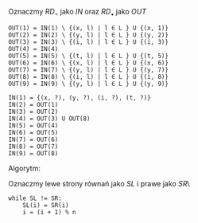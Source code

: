 Oznaczmy $RD_\circ$ jako $IN$ oraz $RD_\bullet$ jako $OUT$

```
OUT(1) = IN(1) \ {(x, l) | l ∈ L } U {(x, 1)}
OUT(2) = IN(2) \ {(y, l) | l ∈ L } U {(y, 2)}
OUT(3) = IN(3) \ {(i, l) | l ∈ L } U {(i, 3)}
OUT(4) = IN(4)
OUT(5) = IN(5) \ {(t, l) | l ∈ L } U {(t, 5)}
OUT(6) = IN(6) \ {(x, l) | l ∈ L } U {(x, 6)}
OUT(7) = IN(7) \ {(y, l) | l ∈ L } U {(y, 7)}
OUT(8) = IN(8) \ {(i, l) | l ∈ L } U {(i, 8)}
OUT(9) = IN(9) \ {(y, l) | l ∈ L } U {(y, 9)}

IN(1) = {(x, ?), (y, ?), (i, ?), (t, ?)}
IN(2) = OUT(1)
IN(3) = OUT(2)
IN(4) = OUT(3) U OUT(8)
IN(5) = OUT(4)
IN(6) = OUT(5)
IN(7) = OUT(6)
IN(8) = OUT(7)
IN(9) = OUT(8)
```

Algorytm:

Oznaczmy lewe strony równań jako $SL$ i prawe jako $SR$\

```
while SL != SR:
    SL(i) = SR(i)
    i = (i + 1) % n
```
